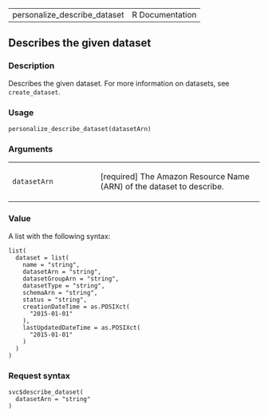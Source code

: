 <table style="width: 100%;">
<tbody>
<tr class="odd">
<td>personalize_describe_dataset</td>
<td style="text-align: right;">R Documentation</td>
</tr>
</tbody>
</table>

## Describes the given dataset

### Description

Describes the given dataset. For more information on datasets, see
`create_dataset`.

### Usage

    personalize_describe_dataset(datasetArn)

### Arguments

<table>
<colgroup>
<col style="width: 35%" />
<col style="width: 65%" />
</colgroup>
<tbody>
<tr class="odd">
<td><code
id="personalize_describe_dataset_:_datasetArn">datasetArn</code></td>
<td><p>[required] The Amazon Resource Name (ARN) of the dataset to
describe.</p></td>
</tr>
</tbody>
</table>

### Value

A list with the following syntax:

    list(
      dataset = list(
        name = "string",
        datasetArn = "string",
        datasetGroupArn = "string",
        datasetType = "string",
        schemaArn = "string",
        status = "string",
        creationDateTime = as.POSIXct(
          "2015-01-01"
        ),
        lastUpdatedDateTime = as.POSIXct(
          "2015-01-01"
        )
      )
    )

### Request syntax

    svc$describe_dataset(
      datasetArn = "string"
    )
